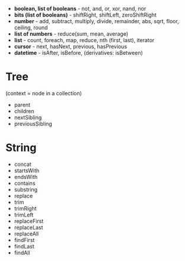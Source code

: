- **boolean, list of booleans** - not, and, or, xor, nand, nor
- **bits (list of booleans)** - shiftRight, shiftLeft, zeroShiftRight
- **number** - add, subtract, multiply, divide, remainder, abs, sqrt, floor, ceiling, round
- **list of numbers** - reduce(sum, mean, average)
- **list** - count, foreach, map, reduce, nth (first, last), iterator
- **cursor** - next, hasNext, previous, hasPrevious
- **datetime** - isAfter, isBefore, (derivatives: isBetween)

# Tree
(context = node in a collection)
- parent
- children
- nextSibling
- previousSibling

# String
- concat
- startsWith
- endsWith
- contains
- substring
- replace
- trim
- trimRight
- trimLeft
- replaceFirst
- replaceLast
- replaceAll
- findFirst
- findLast
- findAll
